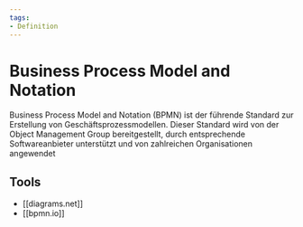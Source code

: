 ```yaml
---
tags:
- Definition
---
```

# Business Process Model and Notation

Business Process Model and Notation (BPMN) ist der führende Standard zur Erstellung von Geschäftsprozessmodellen. Dieser Standard wird von der Object Management Group bereitgestellt, durch entsprechende Softwareanbieter unterstützt und von zahlreichen Organisationen angewendet

## Tools
* [[diagrams.net]]
* [[bpmn.io]]